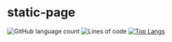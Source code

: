 # static-page

![GitHub language count](https://img.shields.io/github/languages/count/EliotDesmond/static-page)
![Lines of code](https://img.shields.io/tokei/lines/github/EliotDesmond/static-page)
[![Top Langs](https://github-readme-stats.vercel.app/api/top-langs/?username=EliotDesmond&langs_count=10&layout=compact)](https://github.com/EliotDesmond/github-readme-stats)
